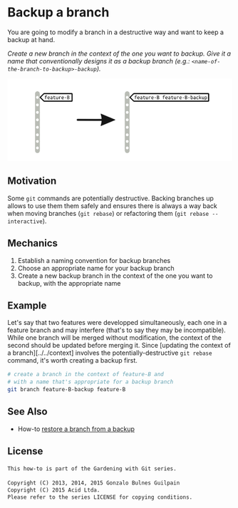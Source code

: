 Backup a branch
===============

You are going to modify a branch in a destructive way and want to keep a backup at hand.

_Create a new branch in the context of the one you want to backup. Give it a name that conventionally designs it as a backup branch (e.g.: `<name-of-the-branch-to-backup>-backup`)._

<img src="assets/backup_a_branch.png" alt=""/>

Motivation
----------

Some `git` commands are potentially destructive. Backing branches up allows to use them them safely and ensures there is always a way back when moving branches (`git rebase`) or refactoring them (`git rebase --interactive`).

Mechanics
---------

1. Establish a naming convention for backup branches
1. Choose an appropriate name for your backup branch
1. Create a new backup branch in the context of the one you want to backup, with the appropriate name

Example
-------

Let's say that two features were developped simultaneously, each one in a feature branch and may interfere (that's to say they may be incompatible). While one branch will be merged without modification, the context of the second should be updated before merging it. Since [updating the context of a branch][../../context] involves the potentially-destructive `git rebase` command, it's worth creating a backup first.

```bash
# create a branch in the context of feature-B and
# with a name that's appropriate for a backup branch
git branch feature-B-backup feature-B
```

See Also
--------

- How-to [restore a branch from a backup](restore_a_branch_from_a_backup.md)

License
-------

    This how-to is part of the Gardening with Git series.

    Copyright (C) 2013, 2014, 2015 Gonzalo Bulnes Guilpain
    Copyright (C) 2015 Acid Ltda.
    Please refer to the series LICENSE for copying conditions.
